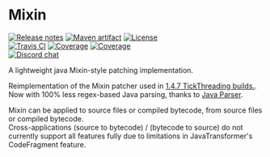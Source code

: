 Mixin
====
<!---freshmark shields
output = [
	link(image('Release notes', 'https://img.shields.io/maven-metadata/v?label=changelog&metadataUrl=https%3A%2F%2Fjcenter.bintray.com%2F' + '{{group}}'.replaceAll("\\.", "%2F") + '%2F{{name}}%2Fmaven-metadata.xml'), '{{releaseNotesPath}}'),
	link(shield('Maven artifact', 'jcenter', '{{name}}', 'blue'), 'https://bintray.com/{{bintrayrepo}}/{{name}}/view'),
	link(image('License', 'https://img.shields.io/github/license/{{organisation}}/{{name}}.svg'), 'LICENSE') + '  ',
	link(image('Travis CI', 'https://travis-ci.org/{{organisation}}/{{name}}.svg'), 'https://travis-ci.org/{{organisation}}/{{name}}'),
	link(image('Coverage', 'https://img.shields.io/lgtm/alerts/g/{{organisation}}/{{name}}'), 'https://lgtm.com/projects/g/{{organisation}}/{{name}}'),
	link(image('Coverage', 'https://img.shields.io/codecov/c/github/{{organisation}}/{{name}}.svg'), 'https://codecov.io/gh/{{organisation}}/{{name}}/') + '  ',
	link(image('Discord chat', 'https://img.shields.io/discord/{{discordId}}?logo=discord'), '{{discordInvite}}'),
	].join('\n');
-->
[![Release notes](https://img.shields.io/maven-metadata/v?label=changelog&metadataUrl=https%3A%2F%2Fjcenter.bintray.com%2Forg%2Fminimallycorrect%2Fmixin%2FMixin%2Fmaven-metadata.xml)](docs/release-notes.md)
[![Maven artifact](https://img.shields.io/badge/jcenter-Mixin-blue.svg)](https://bintray.com/minimallycorrect/minimallycorrectmaven/Mixin/view)
[![License](https://img.shields.io/github/license/MinimallyCorrect/Mixin.svg)](LICENSE)  
[![Travis CI](https://travis-ci.org/MinimallyCorrect/Mixin.svg)](https://travis-ci.org/MinimallyCorrect/Mixin)
[![Coverage](https://img.shields.io/lgtm/alerts/g/MinimallyCorrect/Mixin)](https://lgtm.com/projects/g/MinimallyCorrect/Mixin)
[![Coverage](https://img.shields.io/codecov/c/github/MinimallyCorrect/Mixin.svg)](https://codecov.io/gh/MinimallyCorrect/Mixin/)  
[![Discord chat](https://img.shields.io/discord/313371711632441344?logo=discord)](https://discord.gg/YrV3bDm)
<!---freshmark /shields -->

A lightweight java Mixin-style patching implementation.

Reimplementation of the Mixin patcher used in [1.4.7 TickThreading builds.](https://github.com/nallar/TickThreading).
Now with 100% less regex-based Java parsing, thanks to [Java Parser](https://github.com/javaparser/javaparser).

Mixin can be applied to source files or compiled bytecode, from source files or compiled bytecode.  
Cross-applications (source to bytecode) / (bytecode to source) do not currently support all features fully due to limitations in JavaTransformer's CodeFragment feature.
